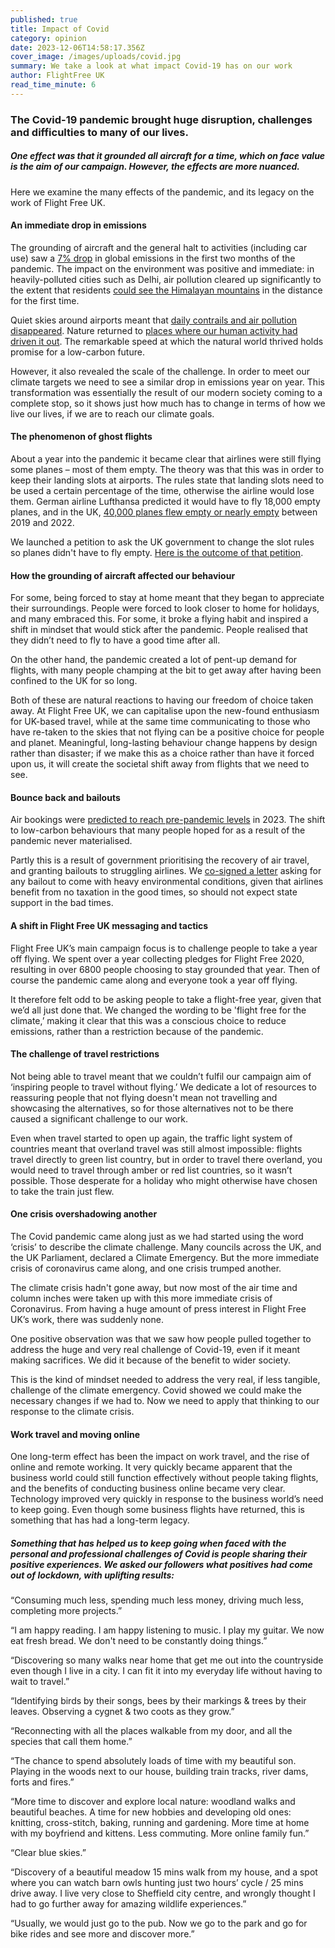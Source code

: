 ```yaml
---
published: true
title: Impact of Covid
category: opinion
date: 2023-12-06T14:58:17.356Z
cover_image: /images/uploads/covid.jpg
summary: We take a look at what impact Covid-19 has on our work
author: FlightFree UK
read_time_minute: 6
---
```

### The Covid-19 pandemic brought huge disruption, challenges and difficulties to many of our lives. 

##### One effect was that it grounded all aircraft for a time, which on face value is the aim of our campaign. However, the effects are more nuanced. 

Here we examine the many effects of the pandemic, and its legacy on the work of Flight Free UK.

#### An immediate drop in emissions

The grounding of aircraft and the general halt to activities (including car use) saw a [7% drop](https://sustainability.stanford.edu/news/covid-lockdown-causes-record-drop-carbon-emissions-2020) in global emissions in the first two months of the pandemic. The impact on the environment was positive and immediate: in heavily-polluted cities such as Delhi, air pollution cleared up significantly to the extent that residents [could see the Himalayan mountains](https://edition.cnn.com/travel/article/himalayas-visible-lockdown-india-scli-intl/index.html) in the distance for the first time.

Quiet skies around airports meant that [daily contrails and air pollution disappeared](/post/a-story-in-clouds). Nature returned to [places where our human activity had driven it out](https://www.businessinsider.com/photos-show-nature-is-reclaiming-urban-areas-amid-coronavirus-2020-4?r=US&IR=T). The remarkable speed at which the natural world thrived holds promise for a low-carbon future. 

However, it also revealed the scale of the challenge. In order to meet our climate targets we need to see a similar drop in emissions year on year. This transformation was essentially the result of our modern society coming to a complete stop, so it shows just how much has to change in terms of how we live our lives, if we are to reach our climate goals.

#### The phenomenon of ghost flights

About a year into the pandemic it became clear that airlines were s﻿till flying some planes – most of them empty. T﻿he theory was that this was in order to keep their landing slots at airports. The rules state that landing slots need to be used a certain percentage of the time, otherwise the airline would lose them. G﻿erman airline Lufthansa p﻿redicted it would have to fly 18,000 empty planes, and in the UK, [40,000 planes flew empty or nearly empty](https://www.theguardian.com/environment/2022/sep/28/revealed-5000-completely-empty-ghost-flights-in-uk-since-2019-data-shows) between 2019 and 2022. 

We launched a petition to ask the UK government to change the slot rules so planes didn't have to fly empty. [Here is the outcome of that petition](/post/ghost-flights-petition-response/).

#### How the grounding of aircraft affected our behaviour

For some, being forced to stay at home meant that they began to appreciate their surroundings. People were forced to look closer to home for holidays, and many embraced this. For some, it broke a flying habit and inspired a shift in mindset that would stick after the pandemic. People realised that they didn’t need to fly to have a good time after all.

On the other hand, the pandemic created a lot of pent-up demand for flights, with many people champing at the bit to get away after having been confined to the UK for so long. 

Both of these are natural reactions to having our freedom of choice taken away. At Flight Free UK, we can capitalise upon the new-found enthusiasm for UK-based travel, while at the same time communicating to those who have re-taken to the skies that not flying can be a positive choice for people and planet. Meaningful, long-lasting behaviour change happens by design rather than disaster; if w﻿e make this as a choice rather than have it forced upon us, it will create the societal shift away from flights that we need to see.

#### Bounce back and bailouts

Air bookings were [predicted to reach pre-pandemic levels](https://news.un.org/en/story/2023/02/1133347) in 2023. The shift to low-carbon behaviours that many people hoped for as a result of the pandemic never materialised.

Partly this is a result of government prioritising the recovery of air travel, and granting bailouts to struggling airlines. We [co-signed a letter](https://stay-grounded.org/lets-stay-grounded/savepeoplenotplanes/) asking for any bailout to come with heavy environmental conditions, given that airlines benefit from no taxation in the good times, so should not expect state support in the bad times. 

#### A shift in Flight Free UK messaging and tactics

Flight Free UK’s main campaign focus is to challenge people to take a year off flying. We spent over a year collecting pledges for Flight Free 2020, resulting in over 6800 people choosing to stay grounded that year. Then of course the pandemic came along and everyone took a year off flying. 

It therefore felt odd to be asking people to take a flight-free year, given that we’d all just done that. We changed the wording to be 'flight free for the climate,’ making it clear that this was a conscious choice to reduce emissions, rather than a restriction because of the pandemic. 

#### The challenge of travel restrictions 

Not being able to travel meant that we couldn’t fulfil our campaign aim of ‘inspiring people to travel without flying.’ We dedicate a lot of resources to reassuring people that not flying doesn't mean not travelling and showcasing the alternatives, so for those alternatives not to be there caused a significant challenge to our work.

Even when travel started to open up again, the traffic light system of countries meant that overland travel was still almost impossible: flights travel directly to green list country, but in order to travel there overland, you would need to travel through amber or red list countries, so it wasn’t possible. Those desperate for a holiday who might otherwise have chosen to take the train just flew.

#### One crisis overshadowing another

The Covid pandemic came along just as we had started using the word ‘crisis’ to describe the climate challenge. Many councils across the UK, and the UK Parliament, declared a Climate Emergency. But the more immediate crisis of coronavirus came along, and one crisis trumped another. 

The climate crisis hadn't gone away, but now most of the air time and column inches were taken up with this more immediate crisis of Coronavirus. From having a huge amount of press interest in Flight Free UK’s work, there was suddenly none.

One positive observation was that we saw how people pulled together to address the huge and very real challenge of Covid-19, even if it meant making sacrifices. We did it because of the benefit to wider society. 

This is the kind of mindset needed to address the very real, if less tangible, challenge of the climate emergency. Covid showed we could make the necessary changes if we had to. Now we need to apply that thinking to our response to the climate crisis.

#### Work travel and moving online

One long-term effect has been the impact on work travel, and the rise of online and remote working. It very quickly became apparent that the business world could still function effectively without people taking flights, and the benefits of conducting business online became very clear. Technology improved very quickly in response to the business world’s need to keep going. Even though some business flights have returned, this is something that has had a long-term legacy. 

##### Something that has helped us to keep going when faced with the personal and professional challenges of Covid is people sharing their positive experiences. We asked our followers what positives had come out of lockdown, with uplifting results:

“Consuming much less, spending much less money, driving much less, completing more projects.”

“I am happy reading. I am happy listening to music. I play my guitar. We now eat fresh bread. We don't need to be constantly doing things.”

“Discovering so many walks near home that get me out into the countryside even though I live in a city. I can fit it into my everyday life without having to wait to travel.”

“Identifying birds by their songs, bees by their markings & trees by their leaves. Observing a cygnet & two coots as they grow.”

“Reconnecting with all the places walkable from my door, and all the species that call them home.”

“The chance to spend absolutely loads of time with my beautiful son. Playing in the woods next to our house, building train tracks, river dams, forts and fires.”

“More time to discover and explore local nature: woodland walks and beautiful beaches. A time for new hobbies and developing old ones: knitting, cross-stitch, baking, running and gardening. More time at home with my boyfriend and kittens. Less commuting. More online family fun.”

“Clear blue skies.”

“Discovery of a beautiful meadow 15 mins walk from my house, and a spot where you can watch barn owls hunting just two hours’ cycle / 25 mins drive away. I live very close to Sheffield city centre, and wrongly thought I had to go further away for amazing wildlife experiences.”

“Usually, we would just go to the pub. Now we go to the park and go for bike rides and see more and discover more.”